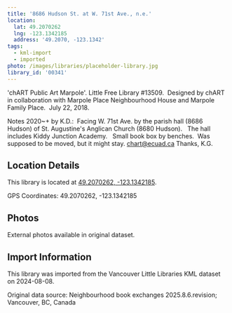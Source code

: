```yaml
---
title: '8686 Hudson St. at W. 71st Ave., n.e.'
location:
  lat: 49.2070262
  lng: -123.1342185
  address: '49.2070, -123.1342'
tags:
  - kml-import
  - imported
photo: /images/libraries/placeholder-library.jpg
library_id: '00341'
---
```

'chART Public Art Marpole'.
Little Free Library #13509.  Designed by chART in collaboration with Marpole Place Neighbourhood House and Marpole Family Place.  July 22, 2018.

Notes 2020~+ by K.D.:  Facing W. 71st Ave. by the parish hall (8686 Hudson) of St. Augustine's Anglican Church (8680 Hudson).  
The hall includes Kiddy Junction Academy.  
Small book box by benches.  Was supposed to be moved, but it might stay.
chart@ecuad.ca
Thanks, K.G.

## Location Details

This library is located at [49.2070262, -123.1342185](https://www.google.com/maps?q=49.2070262,-123.1342185).

GPS Coordinates: 49.2070262, -123.1342185

## Photos

External photos available in original dataset.

## Import Information

This library was imported from the Vancouver Little Libraries KML dataset on 2024-08-08.

Original data source: Neighbourhood book exchanges 2025.8.6.revision; Vancouver, BC, Canada
